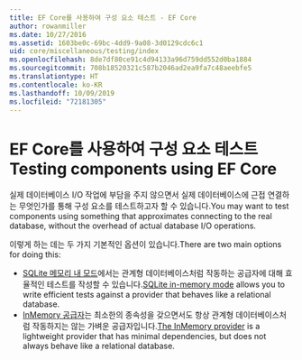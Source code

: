 ```yaml
---
title: EF Core를 사용하여 구성 요소 테스트 - EF Core
author: rowanmiller
ms.date: 10/27/2016
ms.assetid: 1603be0c-69bc-4dd9-9a08-3d0129cdc6c1
uid: core/miscellaneous/testing/index
ms.openlocfilehash: 8de7df80ce91c4d94133a96d759dd552d0ba1884
ms.sourcegitcommit: 708b18520321c587b2046ad2ea9fa7c48aeebfe5
ms.translationtype: HT
ms.contentlocale: ko-KR
ms.lasthandoff: 10/09/2019
ms.locfileid: "72181305"
---
```

# <a name="testing-components-using-ef-core"></a><span data-ttu-id="33817-102">EF Core를 사용하여 구성 요소 테스트</span><span class="sxs-lookup"><span data-stu-id="33817-102">Testing components using EF Core</span></span>

<span data-ttu-id="33817-103">실제 데이터베이스 I/O 작업에 부담을 주지 않으면서 실제 데이터베이스에 근접 연결하는 무엇인가를 통해 구성 요소를 테스트하고자 할 수 있습니다.</span><span class="sxs-lookup"><span data-stu-id="33817-103">You may want to test components using something that approximates connecting to the real database, without the overhead of actual database I/O operations.</span></span>

<span data-ttu-id="33817-104">이렇게 하는 데는 두 가지 기본적인 옵션이 있습니다.</span><span class="sxs-lookup"><span data-stu-id="33817-104">There are two main options for doing this:</span></span>
 * <span data-ttu-id="33817-105">[SQLite 메모리 내 모드](sqlite.md)에서는 관계형 데이터베이스처럼 작동하는 공급자에 대해 효율적인 테스트를 작성할 수 있습니다.</span><span class="sxs-lookup"><span data-stu-id="33817-105">[SQLite in-memory mode](sqlite.md) allows you to write efficient tests against a provider that behaves like a relational database.</span></span>
 * <span data-ttu-id="33817-106">[InMemory 공급자](in-memory.md)는 최소한의 종속성을 갖으면서도 항상 관계형 데이터베이스처럼 작동하지는 않는 가벼운 공급자입니다.</span><span class="sxs-lookup"><span data-stu-id="33817-106">[The InMemory provider](in-memory.md) is a lightweight provider that has minimal dependencies, but does not always behave like a relational database.</span></span>

